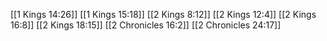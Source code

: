 [[1 Kings 14:26]]
[[1 Kings 15:18]]
[[2 Kings 8:12]]
[[2 Kings 12:4]]
[[2 Kings 16:8]]
[[2 Kings 18:15]]
[[2 Chronicles 16:2]]
[[2 Chronicles 24:17]]
